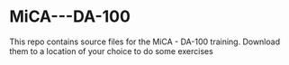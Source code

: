 # MiCA---DA-100
This repo contains source files for the MiCA - DA-100 training. 
Download them to a location of your choice to do some exercises
